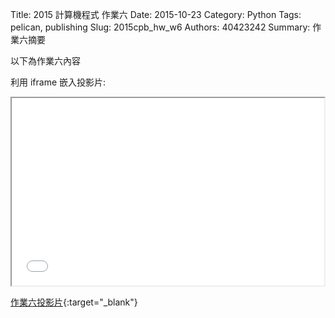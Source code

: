 Title: 2015 計算機程式 作業六
Date: 2015-10-23
Category: Python
Tags: pelican, publishing
Slug: 2015cpb_hw_w6
Authors: 40423242
Summary: 作業六摘要

以下為作業六內容

利用 iframe 嵌入投影片:

<iframe src="40423242_cp_w6_p.html" width="500" height="300"></iframe>

[作業六投影片](40423242_cp_w6_p.html){:target="_blank"}
